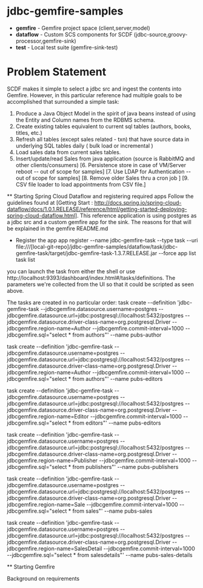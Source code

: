 # jdbc-gemfire-samples 
 * **gemfire**  - Gemfire project space (client,server,model)
 * **dataflow** - Custom SCS components for SCDF (jdbc-source,groovy-processor,gemfire-sink)
 * **test**     - Local test suite (gemfire-sink-test)

# Problem Statement

SCDF makes it simple to select a jdbc src and ingest the contents into
Gemfire.  However, in this particular reference had multiple goals to
be accomplished that surrounded a simple task:

1. Produce a Java Object Model in the spirit of java beans instead of using the Entity and
Column names from the RDBMS schema. 
2. Create existing tables equivalent to current sql tables (authors,
books, titles, etc.)
3. Refresh all tables (except sales related - txn) that have source
data in underlying SQL tables daily ( bulk load or incremental )
4. Load sales data from current sales tables. 
5. Insert/update/read Sales from java application (source is RabbitMQ and other clients/consumers)
[6. Persistence store in case of VM/Server reboot -- out of scope for samples]
[7. Use LDAP for Authentication -- out of scope for samples]
[8. Remove older Sales thru a cron job ]
[9. CSV file loader to load appointments from CSV file.]


** Starting Spring Cloud Dataflow and registering required apps
Follow the guidelines found at
[Getting Start : http://docs.spring.io/spring-cloud-dataflow/docs/1.0.1.RELEASE/reference/html/getting-started-deploying-spring-cloud-dataflow.html]. This
reference application is using postgres as a jdbc src and a custom
gemfire app for the sink.  The reasons for that will be explained in
the gemfire README.md

* Register the app
app register --name jdbc-gemfire-task --type task --uri
file:///[local-git-repo]/jdbc-gemfire-samples/dataflow/task/jdbc-gemfire-task/target/jdbc-gemfire-task-1.3.7.RELEASE.jar
--force
app list
task list

you can launch the task from either the shell or use
http://localhost:9393/dashboard/index.html#/tasks/definitions. The
parameters we're collected from the UI so that it could be scripted
as seen above.

The tasks are created in no particular order:
task create --definition 'jdbc-gemfire-task
--jdbcgemfire.datasource.username=postgres
--jdbcgemfire.datasource.url=jdbc:postgresql://localhost:5432/postgres
--jdbcgemfire.datasource.driver-class-name=org.postgresql.Driver
--jdbcgemfire.region-name=Author --jdbcgemfire.commit-interval=1000
--jdbcgemfire.sql="select * from authors"' --name pubs-author

task create --definition 'jdbc-gemfire-task
--jdbcgemfire.datasource.username=postgres
--jdbcgemfire.datasource.url=jdbc:postgresql://localhost:5432/postgres
--jdbcgemfire.datasource.driver-class-name=org.postgresql.Driver
--jdbcgemfire.region-name=Author --jdbcgemfire.commit-interval=1000
--jdbcgemfire.sql="select * from authors"' --name pubs-editors

task create --definition 'jdbc-gemfire-task
--jdbcgemfire.datasource.username=postgres
--jdbcgemfire.datasource.url=jdbc:postgresql://localhost:5432/postgres
--jdbcgemfire.datasource.driver-class-name=org.postgresql.Driver 
--jdbcgemfire.region-name=Editor --jdbcgemfire.commit-interval=1000 
--jdbcgemfire.sql="select * from editors"' --name pubs-editors

task create --definition 'jdbc-gemfire-task
--jdbcgemfire.datasource.username=postgres
--jdbcgemfire.datasource.url=jdbc:postgresql://localhost:5432/postgres
--jdbcgemfire.datasource.driver-class-name=org.postgresql.Driver
--jdbcgemfire.region-name=Publisher --jdbcgemfire.commit-interval=1000
--jdbcgemfire.sql="select * from publishers"' --name pubs-publishers

task create --definition 'jdbc-gemfire-task
--jdbcgemfire.datasource.username=postgres
--jdbcgemfire.datasource.url=jdbc:postgresql://localhost:5432/postgres
--jdbcgemfire.datasource.driver-class-name=org.postgresql.Driver
--jdbcgemfire.region-name=Sale --jdbcgemfire.commit-interval=1000
--jdbcgemfire.sql="select * from sales"' --name pubs-sales

task create --definition 'jdbc-gemfire-task
--jdbcgemfire.datasource.username=postgres
--jdbcgemfire.datasource.url=jdbc:postgresql://localhost:5432/postgres
--jdbcgemfire.datasource.driver-class-name=org.postgresql.Driver
--jdbcgemfire.region-name=SalesDetail
--jdbcgemfire.commit-interval=1000
--jdbcgemfire.sql="select * from salesdetails"'
--name pubs-sales-details



** Starting Gemfire

Background on requirements 
